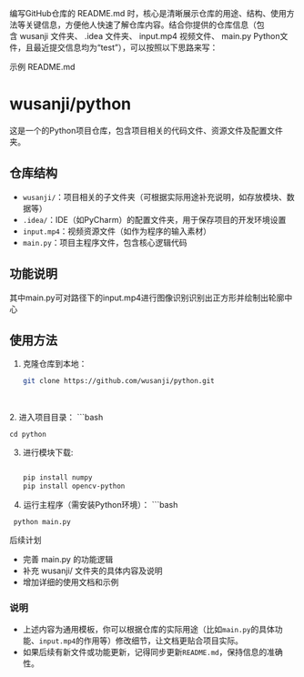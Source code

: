 编写GitHub仓库的 README.md 时，核心是清晰展示仓库的用途、结构、使用方法等关键信息，方便他人快速了解仓库内容。结合你提供的仓库信息（包含 wusanji 文件夹、 .idea 文件夹、 input.mp4 视频文件、 main.py Python文件，且最近提交信息均为“test”），可以按照以下思路来写：
 
示例 README.md
 
# wusanji/python

这是一个的Python项目仓库，包含项目相关的代码文件、资源文件及配置文件夹。

## 仓库结构
- `wusanji/`：项目相关的子文件夹（可根据实际用途补充说明，如存放模块、数据等）
- `.idea/`：IDE（如PyCharm）的配置文件夹，用于保存项目的开发环境设置
- `input.mp4`：视频资源文件（如作为程序的输入素材）
- `main.py`：项目主程序文件，包含核心逻辑代码


## 功能说明
其中main.py可对路径下的input.mp4进行图像识别识别出正方形并绘制出轮廓中心


## 使用方法
1. 克隆仓库到本地：
   ```bash
   git clone https://github.com/wusanji/python.git
 
 
2. 进入项目目录：
    ```bash
    
    cd python
3. 进行模块下载:
    ```bash
    
    pip install numpy
    pip install opencv-python
 
4. 运行主程序（需安装Python环境）：
    ```bash  
    
     python main.py

 
后续计划
 
- 完善 main.py 的功能逻辑
- 补充 wusanji/ 文件夹的具体内容及说明
- 增加详细的使用文档和示例
 


### 说明
- 上述内容为通用模板，你可以根据仓库的实际用途（比如`main.py`的具体功能、`input.mp4`的作用等）修改细节，让文档更贴合项目实际。
- 如果后续有新文件或功能更新，记得同步更新`README.md`，保持信息的准确性。
